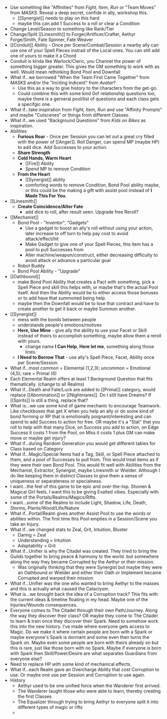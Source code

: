 - Use something like "Affinities" from *Fight, Item, Run* or "Team Moves" from *MASKS*. Reveal a deep secret, confide in ally, workshop this.
	- [[Synergist]] needs to play on this hard
	- maybe this can add 1 Success to a roll or clear a Condition
- Change Level/Season to something like Rank/Tier
- Change/Split [[Linesmith]] to Forger/Artificer/Crafter, Aethyr Forge/Smith, Fate Spinner, Fate Weaver
- [[Conduit]] Ability - Once per Scene/Combat/Session a nearby ally can use one of your Spell Pieces instrad of the Local ones. You can still add one of yours to make it a Chord
- Conduit is kinda like Warlock/Cleric, you Channel the power of something bigger greater. This gives the GM something to work with as well. Would mean rethinking Bond Pool and Downfall
- What if...we borrowed "When the Team First Came Together" from *MASKS* and/or the "Inciting Indicent" from *Avatar*? 
	- Use this as a way to give history to the characters from the get-go.
	- Could combine this with some kind 0of relationship questions too, maybe there is a gerneral pool/list of questions and each class gets a specifgic one.
- What if...take inspiration from *Fight, Item, Run* and use "Affinity Prompts" and maybe "Cutscenes" or things from different Classes.
- What if...we used "Background Questions" from *Kids on Bikes* as inspiration.
- Abilities
	- **Furious Roar** - Once per Session you can let out a great cry filled with the power of [[Anger]]. Roll Danger, can spend MP (maybe HP) to add dice. Add Successes to your action.
	- **Share Strength**
	- **Cold Hands, Warm Heart** 
		- [[Fire]] Ability
		- Spend MP to remove Condition
	- **From the Heart**
		- [[Synergist]] ability
		- comforting words to remove Condition, Bond Pool ability maybe, or this could be the making a gift with assist pool instead of **I Made This For You**.
- [[Linesmith]]
	- **Create Coincidence/Alter Fate** 
		- add dice to roll, after result seen. Upgrade free Reroll?
- [[Mechanist]]
	- Bond Pool - "Inventor", "Gadgets"
		- Use a gadget to boost an ally's roll without using your action, later increase to off turn to help pay cost to avoid attack/effect/hit
		- Make Gadget to give one of your Spell Pieces, this item has a pool to pull Successes from
		- Alter machine/weapon/construct, either decreasing difficulty to avoid attack or advance a particular goal
	- Robot Buddy
	- Bond Pool Ability - "Upgrade"
- [[Oathbound]]
	- make Bond Pool Ability that creates a Pact with something, pick a Spell Piece and skill this helps with, or maybe that's the actual Pool itself. And then the Ability would be to either access those bonuses or to add have that summoned being help.
	- maybe then the Downfall would be to lose that contract and have to create another to get it back or maybe Summon another.
- [[Synergist]]
	- mess with the bonds between people
	- understands people's emotions/motives
	- **Here, Use Mine** - give ally the ability to use your Facet or Skill instead of theirs to accomplish something, maybe allow them a reroll with yours.
		- change name **I Can Help**, **Here let me**, something along those lines.
	- **I Need to Borrow That** - use ally's Spell Piece, Facet, Ability once per Scene/Session.
- What if...most common = Elemental (1,2,3); uncommon = Emotional (4,5); rare = Primal (6)
- Each Elemental Realm offers at least 1 Background Question that fits thematically. (change to all Realms)
- What if...Death and Fate/Luck are added to [[Primal]] category, would replace [[Abomination]] or [[Nightmares]]. Do I still have Dreams? If [[Spirits]] is still a thing, replace that?
- What is...we use some kind of game mechanic to encourage Teamwork. Like checkboxes that get X when you help an ally or do some kind of bond forming or RP that is emotionally poignant/interesting and can spend to add Success to action for free. OR maybe it's a "Stat" that you roll to help with that many Dice, on Success you add to action, on Edge Success it costs 1 from the Pool, on Miss it costs 1 plus GM can make move or maybe get injury?
- What if...during Random Generation you would get different tables for Class based on Category
- What if...Magic/Special Items had a Tag, Skill, or Spell Piece attached to them, and a pool of Successes to pull from. This would treat items as if they were their own Bond Pool. This would fit well with Abilities from the Mechanist, Extractor, Synergist, maybe Linesmith or Wielder. Although I do like keeping them in distinct Classes to give them a sense of uniqueness or separateness or specialness.
- I want...the feel of this game to be epic and over-the-top. Shonen & Magical Girl feels. I want this to be giving Exalted vibes. Especially with some of the Portals/Realms/Magics/Rifts.
- I want...some of the Realms to include Light, Shadow, Life, Death, Storms, Plants/Wood/Life/Nature
- What if...Portal/Realm gives another Assist Pool to use the words or abilities within. The first time this Pool empties in a Session/Scene you take an Injury.
- What if...we changed stats to Zeal, Grit, Intuition, Bluster
	- Daring = Zeal
	- Understanding = Intuition
	- Adaptability = Grit
- What if...Unifier is why the Citadel was created. They tried to bring the Guilds together to bring peace & harmony to the world. but somewhere along the way they became Corrupted by the Aethyr or their mission. 
	- Was originally thinking that they were Synergist but maybe they were an Oathbound or Wielder and either their Oath or Implement became Corrupted and warped their mission
- What if...Unifier was the one who wanted to bring Aethyr to the masses and this is actually what caused the Cataclysm.
- What is...we brought back the idea of a Corruption track? This fits with the current ideas & timeline floating in my head. Maybe one of the Injuries/Wounds consequences.
- Everyone comes to The Citadel through their own Path/Journey. Along the way they discover their class? OR maybe they come to The Citadel to learn & train once they discover their Spark. Need to somehow work this into the new history. I've made where everyone gets access to Magic. Do we make it where certain people are born with a Spark or maybe everyone's Spark is dormant and some even then turns the Spark on. Maybe even some people are born with theirs already on but this is rare, just like those born with no Spark. Maybe if everyone is born with Spark then Skill/Power/Desire are what separates Guardians from everyone else?
- Need to replace HP with some kind of mechanical effects.
- What if...each Realm gave an Overcharge Ability that cost Corruption to use. Or maybe one use per Session and Corruption to use again.
- History
	- Aethyr used to be one unified force when the Wanderer first arrived. 
	- The Wanderer taught those who were able to learn, thereby creating the first Classes
	- The Equalizer through trying to bring Aethyr to everyone split it into different types of magic or rifts
	- 